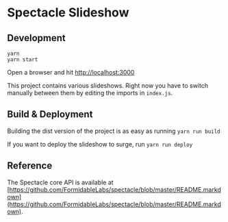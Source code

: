 # Spectacle Slideshow

## Development

```
yarn
yarn start
```

Open a browser and hit [http://localhost:3000](http://localhost:3000)

This project contains various slideshows. Right now you have to switch manually between them by
editing the imports in `index.js`.

## Build & Deployment

Building the dist version of the project is as easy as running `yarn run build`

If you want to deploy the slideshow to surge, run `yarn run deploy`

## Reference

The Spectacle core API is available at [https://github.com/FormidableLabs/spectacle/blob/master/README.markdown](https://github.com/FormidableLabs/spectacle/blob/master/README.markdown).
